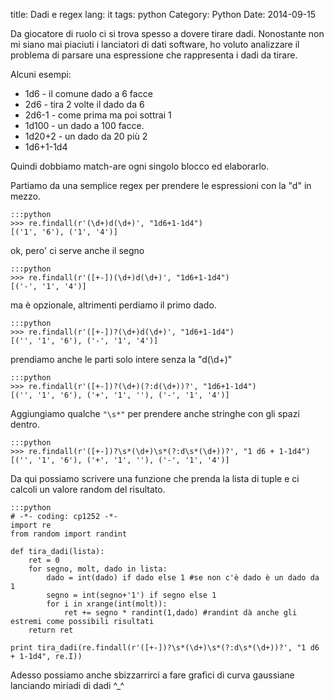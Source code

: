 title: Dadi e regex
lang: it
tags: python
Category: Python
Date: 2014-09-15


Da giocatore di ruolo ci si trova spesso a dovere tirare dadi. Nonostante non mi siano mai piaciuti i lanciatori di dati software, ho voluto analizzare il problema di parsare una espressione che rappresenta i dadi da tirare.

Alcuni esempi:

- 1d6 - il comune dado a 6 facce
- 2d6 - tira 2 volte il dado da 6
- 2d6-1 - come prima ma poi sottrai 1
- 1d100 - un dado a 100 facce.
- 1d20+2 - un dado da 20 più 2
- 1d6+1-1d4

Quindi dobbiamo match-are ogni singolo blocco ed elaborarlo.

Partiamo da una semplice regex per prendere le espressioni con la "d" in mezzo.

	:::python
	>>> re.findall(r'(\d+)d(\d+)', "1d6+1-1d4")
	[('1', '6'), ('1', '4')]

ok, pero' ci serve anche il segno

	:::python
	>>> re.findall(r'([+-])(\d+)d(\d+)', "1d6+1-1d4")
	[('-', '1', '4')]

ma è opzionale, altrimenti perdiamo il primo dado.

	:::python
	>>> re.findall(r'([+-])?(\d+)d(\d+)', "1d6+1-1d4")
	[('', '1', '6'), ('-', '1', '4')]

prendiamo anche le parti solo intere senza la "d(\d+)"

	:::python
	>>> re.findall(r'([+-])?(\d+)(?:d(\d+))?', "1d6+1-1d4")
	[('', '1', '6'), ('+', '1', ''), ('-', '1', '4')]

Aggiungiamo qualche `"\s*"` per prendere anche stringhe con gli spazi dentro.

	:::python
	>>> re.findall(r'([+-])?\s*(\d+)\s*(?:d\s*(\d+))?', "1 d6 + 1-1d4")
	[('', '1', '6'), ('+', '1', ''), ('-', '1', '4')]

Da qui possiamo scrivere una funzione che prenda la lista di tuple e ci calcoli un valore random del risultato.

	:::python
	# -*- coding: cp1252 -*-
	import re
	from random import randint
	
	def tira_dadi(lista):
	    ret = 0
	    for segno, molt, dado in lista:
	        dado = int(dado) if dado else 1 #se non c'è dado è un dado da 1
	        segno = int(segno+'1') if segno else 1
	        for i in xrange(int(molt)):
	            ret += segno * randint(1,dado) #randint dà anche gli estremi come possibili risultati
	    return ret        
	
	print tira_dadi(re.findall(r'([+-])?\s*(\d+)\s*(?:d\s*(\d+))?', "1 d6 + 1-1d4", re.I))

Adesso possiamo anche sbizzarrirci a fare grafici di curva gaussiane lanciando miriadi di dadi ^_^



